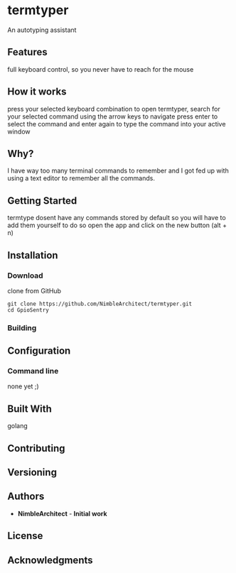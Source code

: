 # termtyper

An autotyping assistant 

## Features
full keyboard control, so you never have to reach for the mouse

## How it works
press your selected keyboard combination to open termtyper, search for your selected command using the arrow keys to navigate press enter to select the command and enter again to type the command into your active window

## Why?
I have way too many terminal commands to remember and I got fed up with using a text editor to remember all the commands.

## Getting Started
termtype dosent have any commands stored by default so you will have to add them yourself to do so open the app and click on the new button (alt + n)

## Installation

### Download

clone from GitHub
```
git clone https://github.com/NimbleArchitect/termtyper.git
cd GpioSentry
```


### Building


## Configuration


### Command line

none yet ;)


## Built With
golang

## Contributing


## Versioning


## Authors

* **NimbleArchitect** - **Initial work**


## License



## Acknowledgments

